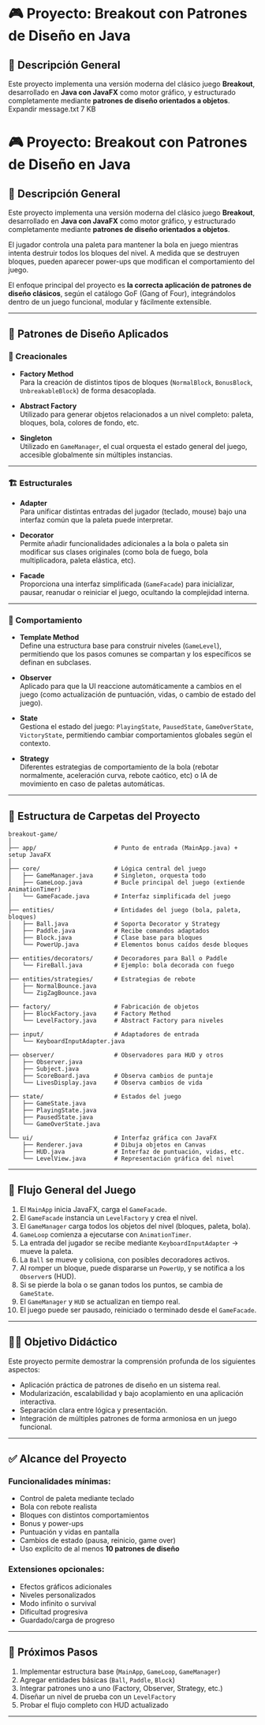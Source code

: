 # 🎮 Proyecto: Breakout con Patrones de Diseño en Java

## 📌 Descripción General

Este proyecto implementa una versión moderna del clásico juego **Breakout**, desarrollado en **Java con JavaFX** como motor gráfico, y estructurado completamente mediante **patrones de diseño orientados a objetos**.
Expandir
message.txt
7 KB
﻿
# 🎮 Proyecto: Breakout con Patrones de Diseño en Java

## 📌 Descripción General

Este proyecto implementa una versión moderna del clásico juego **Breakout**, desarrollado en **Java con JavaFX** como motor gráfico, y estructurado completamente mediante **patrones de diseño orientados a objetos**.

El jugador controla una paleta para mantener la bola en juego mientras intenta destruir todos los bloques del nivel. A medida que se destruyen bloques, pueden aparecer power-ups que modifican el comportamiento del juego.

El enfoque principal del proyecto es **la correcta aplicación de patrones de diseño clásicos**, según el catálogo GoF (Gang of Four), integrándolos dentro de un juego funcional, modular y fácilmente extensible.

---

## 🧩 Patrones de Diseño Aplicados

### 🔨 Creacionales

- **Factory Method**  
  Para la creación de distintos tipos de bloques (`NormalBlock`, `BonusBlock`, `UnbreakableBlock`) de forma desacoplada.

- **Abstract Factory**  
  Utilizado para generar objetos relacionados a un nivel completo: paleta, bloques, bola, colores de fondo, etc.

- **Singleton**  
  Utilizado en `GameManager`, el cual orquesta el estado general del juego, accesible globalmente sin múltiples instancias.

---

### 🏗️ Estructurales

- **Adapter**  
  Para unificar distintas entradas del jugador (teclado, mouse) bajo una interfaz común que la paleta puede interpretar.

- **Decorator**  
  Permite añadir funcionalidades adicionales a la bola o paleta sin modificar sus clases originales (como bola de fuego, bola multiplicadora, paleta elástica, etc).

- **Facade**  
  Proporciona una interfaz simplificada (`GameFacade`) para inicializar, pausar, reanudar o reiniciar el juego, ocultando la complejidad interna.

---

### 🔁 Comportamiento

- **Template Method**  
  Define una estructura base para construir niveles (`GameLevel`), permitiendo que los pasos comunes se compartan y los específicos se definan en subclases.

- **Observer**  
  Aplicado para que la UI reaccione automáticamente a cambios en el juego (como actualización de puntuación, vidas, o cambio de estado del juego).

- **State**  
  Gestiona el estado del juego: `PlayingState`, `PausedState`, `GameOverState`, `VictoryState`, permitiendo cambiar comportamientos globales según el contexto.

- **Strategy**  
  Diferentes estrategias de comportamiento de la bola (rebotar normalmente, aceleración curva, rebote caótico, etc) o IA de movimiento en caso de paletas automáticas.

---

## 🧱 Estructura de Carpetas del Proyecto

```
breakout-game/
│
├── app/                      # Punto de entrada (MainApp.java) + setup JavaFX
│
├── core/                     # Lógica central del juego
│   ├── GameManager.java      # Singleton, orquesta todo
│   ├── GameLoop.java         # Bucle principal del juego (extiende AnimationTimer)
│   └── GameFacade.java       # Interfaz simplificada del juego
│
├── entities/                 # Entidades del juego (bola, paleta, bloques)
│   ├── Ball.java             # Soporta Decorator y Strategy
│   ├── Paddle.java           # Recibe comandos adaptados
│   ├── Block.java            # Clase base para bloques
│   └── PowerUp.java          # Elementos bonus caídos desde bloques
│
├── entities/decorators/      # Decoradores para Ball o Paddle
│   └── FireBall.java         # Ejemplo: bola decorada con fuego
│
├── entities/strategies/      # Estrategias de rebote
│   ├── NormalBounce.java
│   └── ZigZagBounce.java
│
├── factory/                  # Fabricación de objetos
│   ├── BlockFactory.java     # Factory Method
│   └── LevelFactory.java     # Abstract Factory para niveles
│
├── input/                    # Adaptadores de entrada
│   └── KeyboardInputAdapter.java
│
├── observer/                 # Observadores para HUD y otros
│   ├── Observer.java
│   ├── Subject.java
│   ├── ScoreBoard.java       # Observa cambios de puntaje
│   └── LivesDisplay.java     # Observa cambios de vida
│
├── state/                    # Estados del juego
│   ├── GameState.java
│   ├── PlayingState.java
│   ├── PausedState.java
│   └── GameOverState.java
│
└── ui/                       # Interfaz gráfica con JavaFX
    ├── Renderer.java         # Dibuja objetos en Canvas
    ├── HUD.java              # Interfaz de puntuación, vidas, etc.
    └── LevelView.java        # Representación gráfica del nivel
```

---

## 🧠 Flujo General del Juego

1. El `MainApp` inicia JavaFX, carga el `GameFacade`.
2. El `GameFacade` instancia un `LevelFactory` y crea el nivel.
3. El `GameManager` carga todos los objetos del nivel (bloques, paleta, bola).
4. `GameLoop` comienza a ejecutarse con `AnimationTimer`.
5. La entrada del jugador se recibe mediante `KeyboardInputAdapter` → mueve la paleta.
6. La `Ball` se mueve y colisiona, con posibles decoradores activos.
7. Al romper un bloque, puede dispararse un `PowerUp`, y se notifica a los `Observer`s (HUD).
8. Si se pierde la bola o se ganan todos los puntos, se cambia de `GameState`.
9. El `GameManager` y `HUD` se actualizan en tiempo real.
10. El juego puede ser pausado, reiniciado o terminado desde el `GameFacade`.

---

## 🧑‍🏫 Objetivo Didáctico

Este proyecto permite demostrar la comprensión profunda de los siguientes aspectos:

- Aplicación práctica de patrones de diseño en un sistema real.
- Modularización, escalabilidad y bajo acoplamiento en una aplicación interactiva.
- Separación clara entre lógica y presentación.
- Integración de múltiples patrones de forma armoniosa en un juego funcional.

---

## ✅ Alcance del Proyecto

### Funcionalidades mínimas:
- Control de paleta mediante teclado
- Bola con rebote realista
- Bloques con distintos comportamientos
- Bonus y power-ups
- Puntuación y vidas en pantalla
- Cambios de estado (pausa, reinicio, game over)
- Uso explícito de al menos **10 patrones de diseño**

### Extensiones opcionales:
- Efectos gráficos adicionales
- Niveles personalizados
- Modo infinito o survival
- Dificultad progresiva
- Guardado/carga de progreso

---

## 🚀 Próximos Pasos

1. Implementar estructura base (`MainApp`, `GameLoop`, `GameManager`)
2. Agregar entidades básicas (`Ball`, `Paddle`, `Block`)
3. Integrar patrones uno a uno (Factory, Observer, Strategy, etc.)
4. Diseñar un nivel de prueba con un `LevelFactory`
5. Probar el flujo completo con HUD actualizado

---

